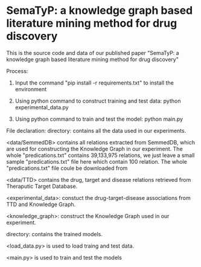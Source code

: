 # SemaTyP: a knowledge graph based literature mining method for drug discovery

This is the source code and data of our published paper "SemaTyP: a knowledge graph based literature mining method for drug discovery"

Process:
1) Input the command "pip install -r requirements.txt" to install the environment 

2) Using python command to construct training and test data: python experimental_data.py

3) Using python command to train and test the model: python main.py


File declaration:
<data> directory: contains all the data used in our experiments.
  
  <data/SemmedDB> contains all relations extracted from SemmedDB, which are used for constructing the Knowledge Graph in our experiment. The whole "predications.txt" contains 39,133,975 relations, we just leave a small sample "predications.txt" file here which contain 100 relation. The whole "predications.txt" file coule be downloaded from 
  
  <data/TTD> contains the drug, target and disease relations retrieved from Theraputic Target Database.
    
<experimental_data>: constuct the drug-target-disease associations from TTD and Knowledge Graph.

<knowledge_graph>: construct the Knowledge Graph used in our experiment.

<models> directory: contains the trained models.
  
<load_data.py> is used to load traing and test data.

<main.py> is used to train and test the models



